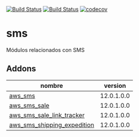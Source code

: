 [![Build Status](https://runbot.nodrizatech.com/runbot/badge/12/12.0.svg)](https://runbot.nodrizatech.com/runbot/repo/https-github-com-odoonodrizatech-sms-12)
[![Build Status](https://travis-ci.org/OdooNodrizaTech/sms.svg?branch=12.0)](https://travis-ci.org/OdooNodrizaTech/sms)
[![codecov](https://codecov.io/gh/OdooNodrizaTech/sms/branch/12.0/graph/badge.svg)](https://codecov.io/gh/OdooNodrizaTech/sms)

sms
=========
Módulos relacionados con SMS


Addons
----------------
nombre | version
--- | ---
[aws_sms](aws_sms/) | 12.0.1.0.0
[aws_sms_sale](aws_sms_sale/) | 12.0.1.0.0
[aws_sms_sale_link_tracker](aws_sms_sale_link_tracker/) | 12.0.1.0.0
[aws_sms_shipping_expedition](aws_sms_shipping_expedition/) | 12.0.1.0.0
